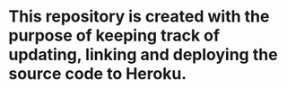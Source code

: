 # This repository is created with the purpose of keeping track of updating, linking and deploying the source code to Heroku.
